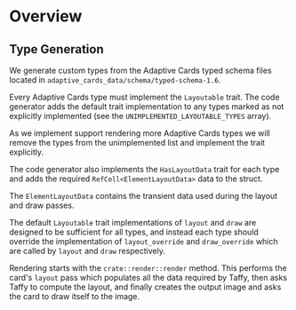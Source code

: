 # Overview

## Type Generation

We generate custom types from the Adaptive Cards typed schema files located in
`adaptive_cards_data/schema/typed-schema-1.6`.

Every Adaptive Cards type must implement the `Layoutable` trait. The code generator adds the
default trait implementation to any types marked as not explicitly implemented (see the
`UNIMPLEMENTED_LAYOUTABLE_TYPES` array).

As we implement support rendering more Adaptive Cards types we will remove the types from
the unimplemented list and implement the trait explicitly.

The code generator also implements the `HasLayoutData` trait for each type and adds the required 
`RefCell<ElementLayoutData>` data to the struct.

The `ElementLayoutData` contains the transient data used during the layout and draw passes.

The default `Layoutable` trait implementations of `layout` and `draw` are designed to be sufficient
for all types, and instead each type should override the implementation of `layout_override` and
`draw_override` which are called by `layout` and `draw` respectively.

Rendering starts with the `crate::render::render` method. This performs the card's `layout` pass which
populates all the data required by Taffy, then asks Taffy to compute the layout, and finally creates
the output image and asks the card to draw itself to the image.